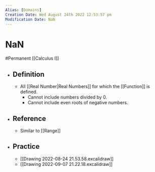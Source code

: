 ```yaml
---
Alias: [Domains]
Creation Date: Wed August 24th 2022 12:53:57 pm 
Modification Date: NaN
---
```

# NaN
#Permanent [[Calculus I]]

- ## Definition
	- All [[Real Number|Real Numbers]] for which the [[Function]] is defined.
		- Cannot include numbers divided by 0.
		- Cannot include even roots of negative numbers.
- ## Reference
	- Similar to [[Range]]
- ## Practice
	- [[Drawing 2022-08-24 21.53.58.excalidraw]]
	- [[Drawing 2022-09-07 21.22.18.excalidraw]]